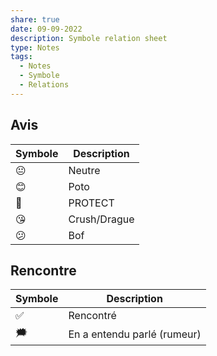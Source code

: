 ```yaml
---
share: true
date: 09-09-2022
description: Symbole relation sheet
type: Notes
tags:
  - Notes
  - Symbole
  - Relations
---
```



## Avis
| Symbole | Description  |
| ------- | ------------ |
| 😐      | Neutre       |
| 😊      | Poto         |
| 🥰      | PROTECT      |
| 😘      | Crush/Drague |
| 😕      | Bof          |

## Rencontre
| Symbole | Description                 |
| ------- | --------------------------- |
| ✅      | Rencontré                   |
| 🗯️      | En a entendu parlé (rumeur) | 
